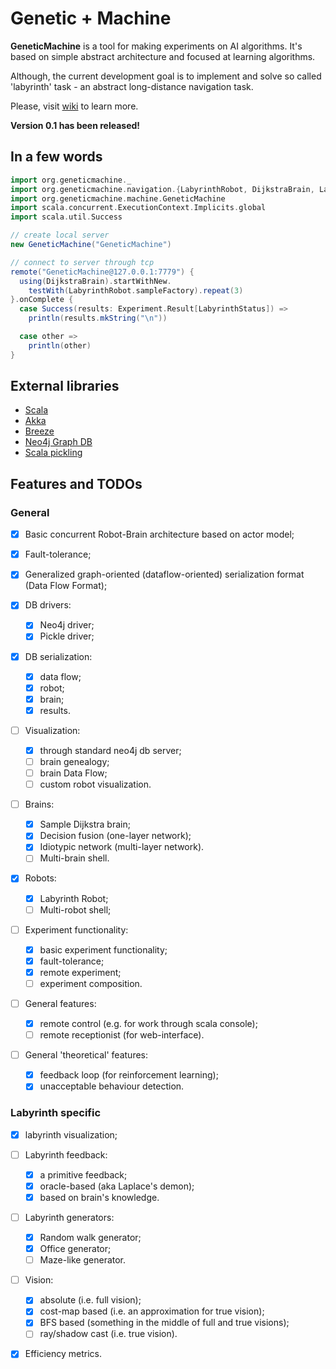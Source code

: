 # Genetic + Machine

**GeneticMachine** is a tool for making experiments on AI algorithms. It's based on simple abstract architecture and focused at learning algorithms.

Although, the current development goal is to implement and solve so called 'labyrinth' task - an abstract long-distance navigation task.

Please, visit [wiki](https://github.com/ZloVechno/genetic-machine/wiki) to learn more.

**Version 0.1 has been released!**

## In a few words
```scala
import org.geneticmachine._
import org.geneticmachine.navigation.{LabyrinthRobot, DijkstraBrain, LabyrinthStatus}
import org.geneticmachine.machine.GeneticMachine
import scala.concurrent.ExecutionContext.Implicits.global
import scala.util.Success

// create local server
new GeneticMachine("GeneticMachine")

// connect to server through tcp
remote("GeneticMachine@127.0.0.1:7779") {
  using(DijkstraBrain).startWithNew.
    testWith(LabyrinthRobot.sampleFactory).repeat(3)
}.onComplete {
  case Success(results: Experiment.Result[LabyrinthStatus]) =>
    println(results.mkString("\n"))

  case other =>
    println(other)
}
```

## External libraries
*  [Scala](http://www.scala-lang.org/)
*  [Akka](http://akka.io/)
*  [Breeze](https://github.com/scalanlp/breeze)
*  [Neo4j Graph DB](http://www.neo4j.org/)
*  [Scala pickling](https://github.com/scala/pickling)

## Features and TODOs

### General

- [x] Basic concurrent Robot-Brain architecture based on actor model;
- [x] Fault-tolerance;
- [x] Generalized graph-oriented (dataflow-oriented) serialization format (Data Flow Format);

- [x] DB drivers:
  - [x] Neo4j driver;
  - [x] Pickle driver;

- [x] DB serialization:
  - [x] data flow;
  - [x] robot;
  - [x] brain;
  - [x] results.

- [ ] Visualization:
  - [x] through standard neo4j db server;
  - [ ] brain genealogy;
  - [ ] brain Data Flow;
  - [ ] custom robot visualization.

- [ ] Brains:
  - [x] Sample Dijkstra brain;
  - [x] Decision fusion (one-layer network);
  - [x] Idiotypic network (multi-layer network).
  - [ ] Multi-brain shell.

- [x] Robots:
  - [x] Labyrinth Robot;
  - [ ] Multi-robot shell;

- [ ] Experiment functionality:
  - [x] basic experiment functionality;
  - [x] fault-tolerance;
  - [x] remote experiment;
  - [ ] experiment composition.

- [ ] General features:
  - [x] remote control (e.g. for work through scala console);
  - [ ] remote receptionist (for web-interface).

- [ ] General 'theoretical' features:
  - [x] feedback loop (for reinforcement learning);
  - [x] unacceptable behaviour detection.

### Labyrinth specific
- [x] labyrinth visualization;

- [ ] Labyrinth feedback:
  - [x] a primitive feedback;
  - [x] oracle-based (aka Laplace's demon);
  - [x] based on brain's knowledge.

- [ ] Labyrinth generators:
  - [x] Random walk generator;
  - [x] Office generator;
  - [ ] Maze-like generator.

- [ ] Vision:
  - [x] absolute (i.e. full vision);
  - [x] cost-map based (i.e. an approximation for true vision);
  - [x] BFS based (something in the middle of full and true visions);
  - [ ] ray/shadow cast (i.e. true vision).

- [x] Efficiency metrics.
